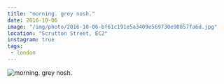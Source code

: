 ```yaml
---
title: "morning. grey nosh."
date: 2016-10-06
image: "/img/photo/2016-10-06-bf61c191e5a3409e569730e90857fa6d.jpg"
location: "Scrutton Street, EC2"
instagram: true
tags:
 - london
---
```


![morning. grey nosh.](/img/photo/2016-10-06-bf61c191e5a3409e569730e90857fa6d.jpg)

